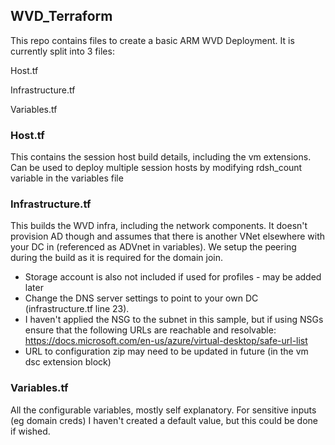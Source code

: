 ## WVD_Terraform

This repo contains files to create a basic ARM WVD Deployment.
It is currently split into 3 files:

Host.tf

Infrastructure.tf

Variables.tf

### Host.tf
This contains the session host build details, including the vm extensions.  Can be used to deploy multiple session hosts by modifying rdsh_count variable in the variables file

### Infrastructure.tf
This builds the WVD infra, including the network components. It doesn't provision AD though and assumes that there is another VNet elsewhere with your DC in (referenced as ADVnet in variables).  We setup the peering during the build as it is required for the domain join.
* Storage account is also not included if used for profiles - may be added later
* Change the DNS server settings to point to your own DC (infrastructure.tf line 23).  
* I haven't applied the NSG to the subnet in this sample, but if using NSGs ensure that the following URLs are reachable and resolvable:
  https://docs.microsoft.com/en-us/azure/virtual-desktop/safe-url-list
* URL to configuration zip may need to be updated in future (in the vm dsc extension block)

### Variables.tf
All the configurable variables, mostly self explanatory. For sensitive inputs (eg domain creds) I haven't created a default value, but this could be done if wished. 

